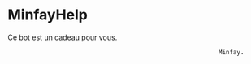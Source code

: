 # MinfayHelp



Ce bot est un cadeau pour vous.


                                                              Minfay.
